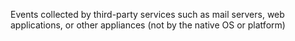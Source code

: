Events collected by third-party services such as mail servers, web applications, or other appliances (not by the native OS or platform)